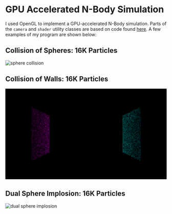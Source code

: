 # GPU Accelerated N-Body Simulation

I used OpenGL to implement a GPU-accelerated N-Body simulation. Parts of the `camera` and `shader` utility classes are based on code found [here](https://learnopengl.com). A few examples of my program are shown below:

## Collision of Spheres: 16K Particles
![sphere collision](saved/collision_spheres_n16000.gif?raw=true)

## Collision of Walls: 16K Particles
![wall collision](saved/collision_walls_n16000.gif?raw=true)

## Dual Sphere Implosion: 16K Particles
![dual sphere implosion](saved/dual_sphere_n16000.gif?raw=true)
